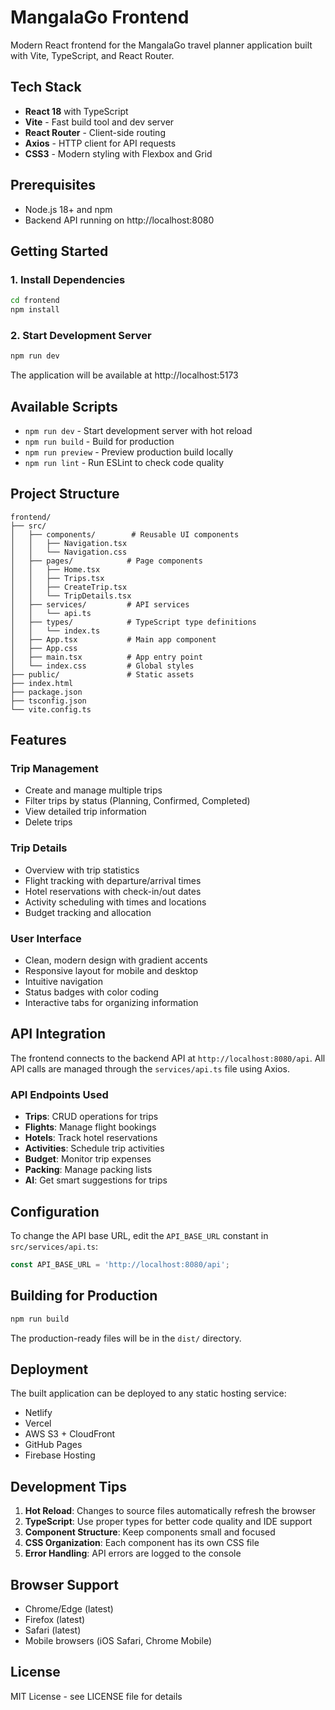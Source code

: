 # MangalaGo Frontend

Modern React frontend for the MangalaGo travel planner application built with Vite, TypeScript, and React Router.

## Tech Stack

- **React 18** with TypeScript
- **Vite** - Fast build tool and dev server
- **React Router** - Client-side routing
- **Axios** - HTTP client for API requests
- **CSS3** - Modern styling with Flexbox and Grid

## Prerequisites

- Node.js 18+ and npm
- Backend API running on http://localhost:8080

## Getting Started

### 1. Install Dependencies

```bash
cd frontend
npm install
```

### 2. Start Development Server

```bash
npm run dev
```

The application will be available at http://localhost:5173

## Available Scripts

- `npm run dev` - Start development server with hot reload
- `npm run build` - Build for production
- `npm run preview` - Preview production build locally
- `npm run lint` - Run ESLint to check code quality

## Project Structure

```
frontend/
├── src/
│   ├── components/        # Reusable UI components
│   │   ├── Navigation.tsx
│   │   └── Navigation.css
│   ├── pages/            # Page components
│   │   ├── Home.tsx
│   │   ├── Trips.tsx
│   │   ├── CreateTrip.tsx
│   │   └── TripDetails.tsx
│   ├── services/         # API services
│   │   └── api.ts
│   ├── types/            # TypeScript type definitions
│   │   └── index.ts
│   ├── App.tsx           # Main app component
│   ├── App.css
│   ├── main.tsx          # App entry point
│   └── index.css         # Global styles
├── public/               # Static assets
├── index.html
├── package.json
├── tsconfig.json
└── vite.config.ts
```

## Features

### Trip Management
- Create and manage multiple trips
- Filter trips by status (Planning, Confirmed, Completed)
- View detailed trip information
- Delete trips

### Trip Details
- Overview with trip statistics
- Flight tracking with departure/arrival times
- Hotel reservations with check-in/out dates
- Activity scheduling with times and locations
- Budget tracking and allocation

### User Interface
- Clean, modern design with gradient accents
- Responsive layout for mobile and desktop
- Intuitive navigation
- Status badges with color coding
- Interactive tabs for organizing information

## API Integration

The frontend connects to the backend API at `http://localhost:8080/api`. All API calls are managed through the `services/api.ts` file using Axios.

### API Endpoints Used

- **Trips**: CRUD operations for trips
- **Flights**: Manage flight bookings
- **Hotels**: Track hotel reservations
- **Activities**: Schedule trip activities
- **Budget**: Monitor trip expenses
- **Packing**: Manage packing lists
- **AI**: Get smart suggestions for trips

## Configuration

To change the API base URL, edit the `API_BASE_URL` constant in `src/services/api.ts`:

```typescript
const API_BASE_URL = 'http://localhost:8080/api';
```

## Building for Production

```bash
npm run build
```

The production-ready files will be in the `dist/` directory.

## Deployment

The built application can be deployed to any static hosting service:
- Netlify
- Vercel
- AWS S3 + CloudFront
- GitHub Pages
- Firebase Hosting

## Development Tips

1. **Hot Reload**: Changes to source files automatically refresh the browser
2. **TypeScript**: Use proper types for better code quality and IDE support
3. **Component Structure**: Keep components small and focused
4. **CSS Organization**: Each component has its own CSS file
5. **Error Handling**: API errors are logged to the console

## Browser Support

- Chrome/Edge (latest)
- Firefox (latest)
- Safari (latest)
- Mobile browsers (iOS Safari, Chrome Mobile)

## License

MIT License - see LICENSE file for details

